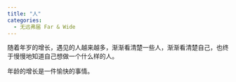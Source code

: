 ```yaml
---
title: "人"
categories:
  - 无远弗届 Far & Wide
---
```


随着年岁的增长，遇见的人越来越多，渐渐看清楚一些人，渐渐看清楚自己，也终于慢慢地知道自己想做一个什么样的人。

年龄的增长是一件愉快的事情。